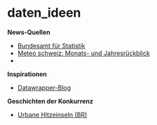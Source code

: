 # daten_ideen
**News-Quellen**
- <a href="https://www.bfs.admin.ch/bfs/de/home.html">Bundesamt für Statistik</a>
- <a href="https://www.meteoschweiz.admin.ch/home/klima/klima-der-schweiz/monats-und-jahresrueckblick.html">Meteo schweiz: Monats- und Jahresrückblick</a>
- <a href=""></a>

**Inspirationen**
- <a href="https://blog.datawrapper.de/">Datawrapper-Blog</a>


**Geschichten der Konkurrenz**
- <a href="https://interaktiv.br.de/urbane-hitzeinseln/">Urbane Hitzeinseln (BR)</a>

<a href=""></a>
